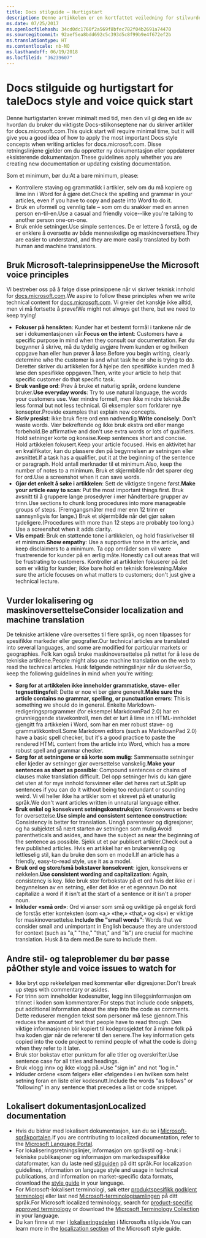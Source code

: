 ```yaml
---
title: Docs stilguide – Hurtigstart
description: Denne artikkelen er en kortfattet veiledning for stilvurderinger, som inneholder de grunnleggende emnene for å komme i gang med docs.microsoft.com.
ms.date: 07/25/2017
ms.openlocfilehash: 34cd0dc1760f2a569f8bfec782f04b2691a74470
ms.sourcegitcommit: 92aef5ea8bdd692c5c393d5c8f99b9e4f672ef2b
ms.translationtype: HT
ms.contentlocale: nb-NO
ms.lasthandoff: 06/19/2018
ms.locfileid: "36239607"
---
```

# <a name="docs-style-and-voice-quick-start"></a><span data-ttu-id="4c306-103">Docs stilguide og hurtigstart for tale</span><span class="sxs-lookup"><span data-stu-id="4c306-103">Docs style and voice quick start</span></span>

<span data-ttu-id="4c306-104">Denne hurtigstarten krever minimalt med tid, men den vil gi deg en ide av hvordan du bruker du viktigste Docs-stilkonseptene nar du skriver artikler for docs.microsoft.com.</span><span class="sxs-lookup"><span data-stu-id="4c306-104">This quick start will require minimal time, but it will give you a good idea of how to apply the most important Docs style concepts when writing articles for docs.microsoft.com.</span></span> <span data-ttu-id="4c306-105">Disse retningslinjene gjelder om du oppretter ny dokumentasjon eller oppdaterer eksisterende dokumentasjon.</span><span class="sxs-lookup"><span data-stu-id="4c306-105">These guidelines apply whether you are creating new documentation or updating existing documentation.</span></span>

<span data-ttu-id="4c306-106">Som et minimum, bør du:</span><span class="sxs-lookup"><span data-stu-id="4c306-106">At a bare minimum, please:</span></span>

- <span data-ttu-id="4c306-107">Kontrollere staving og grammatikk i artikler, selv om du må kopiere og lime inn i Word for å gjøre det.</span><span class="sxs-lookup"><span data-stu-id="4c306-107">Check the spelling and grammar in your articles, even if you have to copy and paste into Word to do it.</span></span>
- <span data-ttu-id="4c306-108">Bruk en uformell og vennlig tale – som om du snakker med en annen person en-til-en.</span><span class="sxs-lookup"><span data-stu-id="4c306-108">Use a casual and friendly voice--like you're talking to another person one-on-one.</span></span>
- <span data-ttu-id="4c306-109">Bruk enkle setninger.</span><span class="sxs-lookup"><span data-stu-id="4c306-109">Use simple sentences.</span></span> <span data-ttu-id="4c306-110">De er lettere å forstå, og de er enklere å oversette av både menneskelige og maskinoversettere.</span><span class="sxs-lookup"><span data-stu-id="4c306-110">They are easier to understand, and they are more easily translated by both human and machine translators.</span></span>

## <a name="use-the-microsoft-voice-principles"></a><span data-ttu-id="4c306-111">Bruk Microsoft-taleprinsippene</span><span class="sxs-lookup"><span data-stu-id="4c306-111">Use the Microsoft voice principles</span></span>

<span data-ttu-id="4c306-112">Vi bestreber oss på å følge disse prinsippene når vi skriver teknisk innhold for [docs.microsoft.com](https://docs.microsoft.com).</span><span class="sxs-lookup"><span data-stu-id="4c306-112">We aspire to follow these principles when we write technical content for [docs.microsoft.com](https://docs.microsoft.com).</span></span> <span data-ttu-id="4c306-113">Vi greier det kanskje ikke alltid, men vi må fortsette å prøve!</span><span class="sxs-lookup"><span data-stu-id="4c306-113">We might not always get there, but we need to keep trying!</span></span>

- <span data-ttu-id="4c306-114">**Fokuser på hensikten**: Kunder har et bestemt formål i tankene når de ser i dokumentasjonen vår.</span><span class="sxs-lookup"><span data-stu-id="4c306-114">**Focus on the intent**: Customers have a specific purpose in mind when they consult our documentation.</span></span> <span data-ttu-id="4c306-115">Før du begynner å skrive, må du tydelig avgjøre hvem kunden er og hvilken oppgave han eller hun prøver å løse.</span><span class="sxs-lookup"><span data-stu-id="4c306-115">Before you begin writing, clearly determine who the customer is and what task he or she is trying to do.</span></span> <span data-ttu-id="4c306-116">Deretter skriver du artikkelen for å hjelpe den spesifikke kunden med å løse den spesifikke oppgaven.</span><span class="sxs-lookup"><span data-stu-id="4c306-116">Then, write your article to help that specific customer do that specific task.</span></span>
- <span data-ttu-id="4c306-117">**Bruk vanlige ord**: Prøv å bruke et naturlig språk, ordene kundene bruker.</span><span class="sxs-lookup"><span data-stu-id="4c306-117">**Use everyday words**: Try to use natural language, the words your customers use.</span></span> <span data-ttu-id="4c306-118">Vær mindre formell, men ikke mindre teknisk.</span><span class="sxs-lookup"><span data-stu-id="4c306-118">Be less formal but not less technical.</span></span> <span data-ttu-id="4c306-119">Gi eksempler som forklarer nye konsepter.</span><span class="sxs-lookup"><span data-stu-id="4c306-119">Provide examples that explain new concepts.</span></span>
- <span data-ttu-id="4c306-120">**Skriv presist**: ikke bruk flere ord enn nødvendig.</span><span class="sxs-lookup"><span data-stu-id="4c306-120">**Write concisely**: Don't waste words.</span></span> <span data-ttu-id="4c306-121">Vær bekreftende og ikke bruk ekstra ord eller mange forbehold.</span><span class="sxs-lookup"><span data-stu-id="4c306-121">Be affirmative and don't use extra words or lots of qualifiers.</span></span> <span data-ttu-id="4c306-122">Hold setninger korte og konsise.</span><span class="sxs-lookup"><span data-stu-id="4c306-122">Keep sentences short and concise.</span></span> <span data-ttu-id="4c306-123">Hold artikkelen fokusert.</span><span class="sxs-lookup"><span data-stu-id="4c306-123">Keep your article focused.</span></span> <span data-ttu-id="4c306-124">Hvis en aktivitet har en kvalifikator, kan du plassere den på begynnelsen av setningen eller avsnittet.</span><span class="sxs-lookup"><span data-stu-id="4c306-124">If a task has a qualifier, put it at the beginning of the sentence or paragraph.</span></span> <span data-ttu-id="4c306-125">Hold antall merknader til et minimum.</span><span class="sxs-lookup"><span data-stu-id="4c306-125">Also, keep the number of notes to a minimum.</span></span> <span data-ttu-id="4c306-126">Bruk et skjermbilde når det sparer deg for ord.</span><span class="sxs-lookup"><span data-stu-id="4c306-126">Use a screenshot when it can save words.</span></span>
- <span data-ttu-id="4c306-127">**Gjør det enkelt å søke i artikkelen**: Sett de viktigste tingene først.</span><span class="sxs-lookup"><span data-stu-id="4c306-127">**Make your article easy to scan**: Put the most important things first.</span></span> <span data-ttu-id="4c306-128">Bruk avsnitt til å gruppere lange prosedyrer i mer håndterbare grupper av trinn.</span><span class="sxs-lookup"><span data-stu-id="4c306-128">Use sections to chunk long procedures into more manageable groups of steps.</span></span> <span data-ttu-id="4c306-129">(Fremgangsmåter med mer enn 12 trinn er sannsynligvis for lange.) Bruk et skjermbilde når det gjør saken tydeligere.</span><span class="sxs-lookup"><span data-stu-id="4c306-129">(Procedures with more than 12 steps are probably too long.) Use a screenshot when it adds clarity.</span></span>
- <span data-ttu-id="4c306-130">**Vis empati**: Bruk en støttende tone i artikkelen, og hold fraskrivelser til et minimum.</span><span class="sxs-lookup"><span data-stu-id="4c306-130">**Show empathy**: Use a supportive tone in the article, and keep disclaimers to a minimum.</span></span> <span data-ttu-id="4c306-131">Ta opp områder som vil være frustrerende for kunder på en ærlig måte.</span><span class="sxs-lookup"><span data-stu-id="4c306-131">Honestly call out areas that will be frustrating to customers.</span></span> <span data-ttu-id="4c306-132">Kontroller at artikkelen fokuserer på det som er viktig for kunder; ikke bare hold en teknisk forelesning.</span><span class="sxs-lookup"><span data-stu-id="4c306-132">Make sure the article focuses on what matters to customers; don't just give a technical lecture.</span></span>

## <a name="consider-localization-and-machine-translation"></a><span data-ttu-id="4c306-133">Vurder lokalisering og maskinoversettelse</span><span class="sxs-lookup"><span data-stu-id="4c306-133">Consider localization and machine translation</span></span>

<span data-ttu-id="4c306-134">De tekniske artiklene våre oversettes til flere språk, og noen tilpasses for spesifikke markeder eller geografier.</span><span class="sxs-lookup"><span data-stu-id="4c306-134">Our technical articles are translated into several languages, and some are modified for particular markets or geographies.</span></span> <span data-ttu-id="4c306-135">Folk kan også bruke maskinoversettelse på nettet for å lese de tekniske artiklene.</span><span class="sxs-lookup"><span data-stu-id="4c306-135">People might also use machine translation on the web to read the technical articles.</span></span> <span data-ttu-id="4c306-136">Husk følgende retningslinjer når du skriver:</span><span class="sxs-lookup"><span data-stu-id="4c306-136">So, keep the following guidelines in mind when you're writing:</span></span>

- <span data-ttu-id="4c306-137">**Sørg for at artikkelen ikke inneholder grammatiske, stave- eller tegnsettingsfeil**: Dette er noe vi bør gjøre generelt.</span><span class="sxs-lookup"><span data-stu-id="4c306-137">**Make sure the article contains no grammar, spelling, or punctuation errors**: This is something we should do in general.</span></span> <span data-ttu-id="4c306-138">Enkelte Markdown-redigeringsprogrammer (for eksempel MarkdownPad 2.0) har en grunnleggende stavekontroll, men det er lurt å lime inn HTML-innholdet gjengitt fra artikkelen i Word, som har en mer robust stave- og grammatikkontroll.</span><span class="sxs-lookup"><span data-stu-id="4c306-138">Some Markdown editors (such as MarkdownPad 2.0) have a basic spell checker, but it's a good practice to paste the rendered HTML content from the article into Word, which has a more robust spell and grammar checker.</span></span>
- <span data-ttu-id="4c306-139">**Sørg for at setningene er så korte som mulig**: Sammensatte setninger eller kjeder av setninger gjør oversettelse vanskelig.</span><span class="sxs-lookup"><span data-stu-id="4c306-139">**Make your sentences as short as possible**: Compound sentences or chains of clauses make translation difficult.</span></span> <span data-ttu-id="4c306-140">Del opp setninger hvis du kan gjøre det uten at for mye innhold forsvinner eller det høres rart ut.</span><span class="sxs-lookup"><span data-stu-id="4c306-140">Split up sentences if you can do it without being too redundant or sounding weird.</span></span> <span data-ttu-id="4c306-141">Vi vil heller ikke ha artikler som et skrevet på et unaturlig språk.</span><span class="sxs-lookup"><span data-stu-id="4c306-141">We don't want articles written in unnatural language either.</span></span>
- <span data-ttu-id="4c306-142">**Bruk enkel og konsekvent setningskonstruksjon**: Konsekvens er bedre for oversettelse.</span><span class="sxs-lookup"><span data-stu-id="4c306-142">**Use simple and consistent sentence construction**: Consistency is better for translation.</span></span> <span data-ttu-id="4c306-143">Unngå parenteser og digresjoner, og ha subjektet så nært starten av setningen som mulig.</span><span class="sxs-lookup"><span data-stu-id="4c306-143">Avoid parentheticals and asides, and have the subject as near the beginning of the sentence as possible.</span></span> <span data-ttu-id="4c306-144">Sjekk ut et par publisert artikler.</span><span class="sxs-lookup"><span data-stu-id="4c306-144">Check out a few published articles.</span></span> <span data-ttu-id="4c306-145">Hvis en artikkel har en brukervennlig og lettleselig stil, kan du bruke den som en modell.</span><span class="sxs-lookup"><span data-stu-id="4c306-145">If an article has a friendly, easy-to-read style, use it as a model.</span></span>
- <span data-ttu-id="4c306-146">**Bruk ord og store/små bokstaver konsekvent**: igjen, konsekvens er nøkkelen.</span><span class="sxs-lookup"><span data-stu-id="4c306-146">**Use consistent wording and capitalization**: Again, consistency is key.</span></span> <span data-ttu-id="4c306-147">Ikke bruk stor forbokstav på et ord hvis det ikke er i begynnelsen av en setning, eller det ikke er et egennavn.</span><span class="sxs-lookup"><span data-stu-id="4c306-147">Do not capitalize a word if it isn't at the start of a sentence or it isn't a proper noun.</span></span>
- <span data-ttu-id="4c306-148">**Inkluder «små ord»**: Ord vi anser som små og uviktige på engelsk fordi de forstås etter konteksten (som «a,» «the,» «that,» og «is») er viktige for maskinoversettelse.</span><span class="sxs-lookup"><span data-stu-id="4c306-148">**Include the "small words"**: Words that we consider small and unimportant in English because they are understood for context (such as "a," "the," "that," and "is") are crucial for machine translation.</span></span> <span data-ttu-id="4c306-149">Husk å ta dem med.</span><span class="sxs-lookup"><span data-stu-id="4c306-149">Be sure to include them.</span></span>

## <a name="other-style-and-voice-issues-to-watch-for"></a><span data-ttu-id="4c306-150">Andre stil- og taleproblemer du bør passe på</span><span class="sxs-lookup"><span data-stu-id="4c306-150">Other style and voice issues to watch for</span></span>

- <span data-ttu-id="4c306-151">Ikke bryt opp rekkefølgen med kommentar eller digresjoner.</span><span class="sxs-lookup"><span data-stu-id="4c306-151">Don't break up steps with commentary or asides.</span></span>
- <span data-ttu-id="4c306-152">For trinn som inneholder kodesnutter, legg inn tilleggsinformasjon om trinnet i koden som kommentarer.</span><span class="sxs-lookup"><span data-stu-id="4c306-152">For steps that include code snippets, put additional information about the step into the code as comments.</span></span> <span data-ttu-id="4c306-153">Dette reduserer mengden tekst som personer må lese gjennom.</span><span class="sxs-lookup"><span data-stu-id="4c306-153">This reduces the amount of text that people have to read through.</span></span> <span data-ttu-id="4c306-154">Den viktige informasjonen blir kopiert til kodeprosjektet for å minne folk på hva koden gjør når de refererer til den senere.</span><span class="sxs-lookup"><span data-stu-id="4c306-154">The key information gets copied into the code project to remind people of what the code is doing when they refer to it later.</span></span>
- <span data-ttu-id="4c306-155">Bruk stor bokstav etter punktum for alle titler og overskrifter.</span><span class="sxs-lookup"><span data-stu-id="4c306-155">Use sentence case for all titles and headings.</span></span>
- <span data-ttu-id="4c306-156">Bruk «logg inn» og ikke «logg på.»</span><span class="sxs-lookup"><span data-stu-id="4c306-156">Use "sign in" and not "log in."</span></span>
- <span data-ttu-id="4c306-157">Inkluder ordene «som følger» eller «følgende» i en hvilken som helst setning foran en liste eller kodesnutt.</span><span class="sxs-lookup"><span data-stu-id="4c306-157">Include the words "as follows" or "following" in any sentence that precedes a list or code snippet.</span></span>

## <a name="localized-documentation"></a><span data-ttu-id="4c306-158">Lokalisert dokumentasjon</span><span class="sxs-lookup"><span data-stu-id="4c306-158">Localized documentation</span></span>

- <span data-ttu-id="4c306-159">Hvis du bidrar med lokalisert dokumentasjon, kan du se i [Microsoft-språkportalen](https://www.microsoft.com/Language/Default.aspx).</span><span class="sxs-lookup"><span data-stu-id="4c306-159">If you are contributing to localized documentation, refer to the [Microsoft Language Portal](https://www.microsoft.com/Language/Default.aspx).</span></span>
- <span data-ttu-id="4c306-160">For lokaliseringsretningslinjer, informasjon om språkstil og -bruk i tekniske publikasjoner og informasjon om markedsspesifikke dataformater, kan du laste ned [stilguiden](https://www.microsoft.com/Language/StyleGuides) på ditt språk.</span><span class="sxs-lookup"><span data-stu-id="4c306-160">For localization guidelines, information on language style and usage in technical publications, and information on market-specific data formats, download the [style guide](https://www.microsoft.com/Language/StyleGuides) in your language.</span></span>
- <span data-ttu-id="4c306-161">For Microsoft-lokalisert terminologi, søk etter [produktspesifikk godkjent terminologi](https://www.microsoft.com/Language/Default.aspx) eller last ned [Microsoft-terminologisamlingen](https://www.microsoft.com/Language/Terminology.aspx) på ditt språk.</span><span class="sxs-lookup"><span data-stu-id="4c306-161">For Microsoft localized terminology, search for [product-specific approved terminology](https://www.microsoft.com/Language/Default.aspx) or download the [Microsoft Terminology Collection](https://www.microsoft.com/Language/Terminology.aspx) in your language.</span></span>
- <span data-ttu-id="4c306-162">Du kan finne ut mer i [lokaliseringsdelen](https://docs.microsoft.com/style-guide/global-communications/) i Microsofts stilguide.</span><span class="sxs-lookup"><span data-stu-id="4c306-162">You can learn more in the [localization section](https://docs.microsoft.com/style-guide/global-communications/) of the Microsoft style guide.</span></span>
